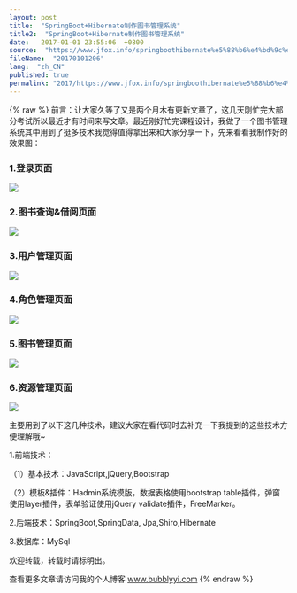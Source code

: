 ```yaml
---
layout: post
title:  "SpringBoot+Hibernate制作图书管理系统"
title2:  "SpringBoot+Hibernate制作图书管理系统"
date:   2017-01-01 23:55:06  +0800
source:  "https://www.jfox.info/springboothibernate%e5%88%b6%e4%bd%9c%e5%9b%be%e4%b9%a6%e7%ae%a1%e7%90%86%e7%b3%bb%e7%bb%9f.html"
fileName:  "20170101206"
lang:  "zh_CN"
published: true
permalink: "2017/https://www.jfox.info/springboothibernate%e5%88%b6%e4%bd%9c%e5%9b%be%e4%b9%a6%e7%ae%a1%e7%90%86%e7%b3%bb%e7%bb%9f.html"
---
```

{% raw %}
前言：让大家久等了又是两个月木有更新文章了，这几天刚忙完大部分考试所以最近才有时间来写文章。最近刚好忙完课程设计，我做了一个图书管理系统其中用到了挺多技术我觉得值得拿出来和大家分享一下，先来看看我制作好的效果图：

### 1.登录页面

![](/wp-content/uploads/2017/07/1499490654.png)

### 2.图书查询&借阅页面

![](/wp-content/uploads/2017/07/1499490655.png)

### 3.用户管理页面

![](/wp-content/uploads/2017/07/1499490656.png)

### 4.角色管理页面

![](/wp-content/uploads/2017/07/1499490659.png)

### 5.图书管理页面

![](/wp-content/uploads/2017/07/1499490660.png)

### 6.资源管理页面

![](/wp-content/uploads/2017/07/1499490661.png)

主要用到了以下这几种技术，建议大家在看代码时去补充一下我提到的这些技术方便理解哦~

1.前端技术：

（1）基本技术：JavaScript,jQuery,Bootstrap

（2）模板&插件：Hadmin系统模版，数据表格使用bootstrap table插件，弹窗使用layer插件，表单验证使用jQuery validate插件，FreeMarker。

2.后端技术：SpringBoot,SpringData, Jpa,Shiro,Hibernate

3.数据库：MySql

欢迎转载，转载时请标明出。

 查看更多文章请访问我的个人博客 www.bubblyyi.com
{% endraw %}
